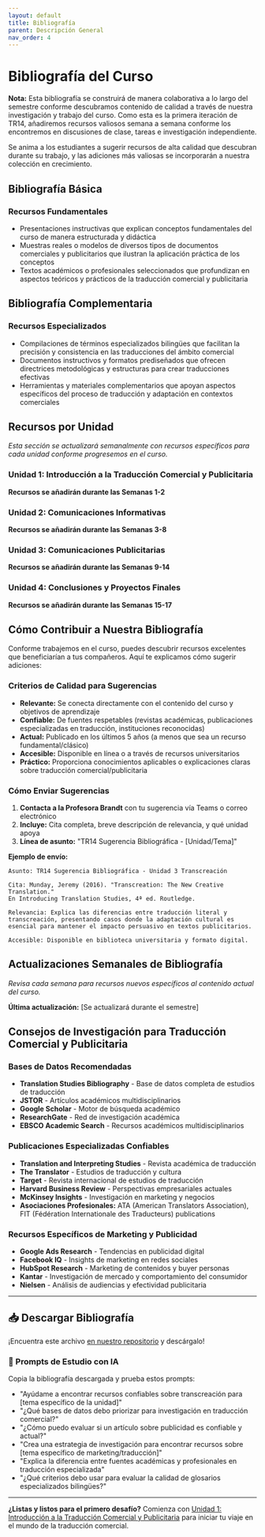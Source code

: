 ```yaml
---
layout: default
title: Bibliografía
parent: Descripción General
nav_order: 4
---
```


# Bibliografía del Curso

**Nota:** Esta bibliografía se construirá de manera colaborativa a lo largo del semestre conforme descubramos contenido de calidad a través de nuestra investigación y trabajo del curso. Como esta es la primera iteración de TR14, añadiremos recursos valiosos semana a semana conforme los encontremos en discusiones de clase, tareas e investigación independiente.

Se anima a los estudiantes a sugerir recursos de alta calidad que descubran durante su trabajo, y las adiciones más valiosas se incorporarán a nuestra colección en crecimiento.

## Bibliografía Básica

### Recursos Fundamentales
- Presentaciones instructivas que explican conceptos fundamentales del curso de manera estructurada y didáctica
- Muestras reales o modelos de diversos tipos de documentos comerciales y publicitarios que ilustran la aplicación práctica de los conceptos
- Textos académicos o profesionales seleccionados que profundizan en aspectos teóricos y prácticos de la traducción comercial y publicitaria

## Bibliografía Complementaria

### Recursos Especializados
- Compilaciones de términos especializados bilingües que facilitan la precisión y consistencia en las traducciones del ámbito comercial
- Documentos instructivos y formatos prediseñados que ofrecen directrices metodológicas y estructuras para crear traducciones efectivas
- Herramientas y materiales complementarios que apoyan aspectos específicos del proceso de traducción y adaptación en contextos comerciales

## Recursos por Unidad

*Esta sección se actualizará semanalmente con recursos específicos para cada unidad conforme progresemos en el curso.*

### Unidad 1: Introducción a la Traducción Comercial y Publicitaria
**Recursos se añadirán durante las Semanas 1-2**

### Unidad 2: Comunicaciones Informativas  
**Recursos se añadirán durante las Semanas 3-8**

### Unidad 3: Comunicaciones Publicitarias
**Recursos se añadirán durante las Semanas 9-14**

### Unidad 4: Conclusiones y Proyectos Finales
**Recursos se añadirán durante las Semanas 15-17**

## Cómo Contribuir a Nuestra Bibliografía

Conforme trabajemos en el curso, puedes descubrir recursos excelentes que beneficiarían a tus compañeros. Aquí te explicamos cómo sugerir adiciones:

### Criterios de Calidad para Sugerencias
- **Relevante:** Se conecta directamente con el contenido del curso y objetivos de aprendizaje
- **Confiable:** De fuentes respetables (revistas académicas, publicaciones especializadas en traducción, instituciones reconocidas)
- **Actual:** Publicado en los últimos 5 años (a menos que sea un recurso fundamental/clásico)
- **Accesible:** Disponible en línea o a través de recursos universitarios
- **Práctico:** Proporciona conocimientos aplicables o explicaciones claras sobre traducción comercial/publicitaria

### Cómo Enviar Sugerencias
1. **Contacta a la Profesora Brandt** con tu sugerencia vía Teams o correo electrónico
2. **Incluye:** Cita completa, breve descripción de relevancia, y qué unidad apoya
3. **Línea de asunto:** "TR14 Sugerencia Bibliográfica - [Unidad/Tema]"

**Ejemplo de envío:**
```
Asunto: TR14 Sugerencia Bibliográfica - Unidad 3 Transcreación

Cita: Munday, Jeremy (2016). "Transcreation: The New Creative Translation." 
En Introducing Translation Studies, 4ª ed. Routledge.

Relevancia: Explica las diferencias entre traducción literal y transcreación, presentando casos donde la adaptación cultural es esencial para mantener el impacto persuasivo en textos publicitarios.

Accesible: Disponible en biblioteca universitaria y formato digital.
```

## Actualizaciones Semanales de Bibliografía

*Revisa cada semana para recursos nuevos específicos al contenido actual del curso.*

**Última actualización:** [Se actualizará durante el semestre]

## Consejos de Investigación para Traducción Comercial y Publicitaria

### Bases de Datos Recomendadas
- **Translation Studies Bibliography** - Base de datos completa de estudios de traducción
- **JSTOR** - Artículos académicos multidisciplinarios
- **Google Scholar** - Motor de búsqueda académico
- **ResearchGate** - Red de investigación académica
- **EBSCO Academic Search** - Recursos académicos multidisciplinarios

### Publicaciones Especializadas Confiables
- **Translation and Interpreting Studies** - Revista académica de traducción
- **The Translator** - Estudios de traducción y cultura
- **Target** - Revista internacional de estudios de traducción
- **Harvard Business Review** - Perspectivas empresariales actuales
- **McKinsey Insights** - Investigación en marketing y negocios
- **Asociaciones Profesionales:** ATA (American Translators Association), FIT (Fédération Internationale des Traducteurs) publications

### Recursos Específicos de Marketing y Publicidad
- **Google Ads Research** - Tendencias en publicidad digital
- **Facebook IQ** - Insights de marketing en redes sociales
- **HubSpot Research** - Marketing de contenidos y buyer personas
- **Kantar** - Investigación de mercado y comportamiento del consumidor
- **Nielsen** - Análisis de audiencias y efectividad publicitaria

---

## 📥 Descargar Bibliografía
¡Encuentra este archivo [en nuestro repositorio](https://github.com/alainamb/uic_tr14-trad-comercial/blob/main/overview/bibliografia.md) y descárgalo!

### 🤖 Prompts de Estudio con IA
Copia la bibliografía descargada y prueba estos prompts:
- "Ayúdame a encontrar recursos confiables sobre transcreación para [tema específico de la unidad]"
- "¿Qué bases de datos debo priorizar para investigación en traducción comercial?"
- "¿Cómo puedo evaluar si un artículo sobre publicidad es confiable y actual?"
- "Crea una estrategia de investigación para encontrar recursos sobre [tema específico de marketing/traducción]"
- "Explica la diferencia entre fuentes académicas y profesionales en traducción especializada"
- "¿Qué criterios debo usar para evaluar la calidad de glosarios especializados bilingües?"

---

**¿Listas y listos para el primero desafío?** Comienza con [Unidad 1: Introducción a la Traducción Comercial y Publicitaria](../unidad1/unidad1-resumen.md) para iniciar tu viaje en el mundo de la traducción comercial.
